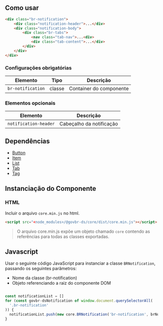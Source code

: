 [version]: # (1.1.4)

## Como usar

```html
<div class="br-notification">
    <div class="notification-header">...</div>
    <div class="notification-body">
        <div class="br-tabs">
            <nav class="tab-nav">...<div>
            <div class="tab-content">...</div>
        </div>
    </div>
</div>
```

### Configurações obrigatórias

| Elemento          | Tipo   | Descrição               |
| ----------------- | ------ | ----------------------- |
| `br-notification` | classe | Container do componente |

### Elementos opcionais

| Elemento              | Descrição                |
| --------------------- | ------------------------ |
| `notification-header` | Cabeçalho da notificação |

## Dependências

-   [Button](/components/button)
-   [Item](/components/item)
-   [List](/components/list)
-   [Tab](/components/tab)
-   [Tag](/components/tag)

## Instanciação do Componente

### HTML

Incluir o arquivo `core.min.js` no html.

```html
<script src="<node_modules>/@govbr-ds/core/dist/core.min.js"></script>
```

> O arquivo core.min.js expõe um objeto chamado `core` contendo as referências para todas as classes exportadas.

## Javascript

Usar o seguinte código JavaScript para instanciar a classe `BRNotification`, passando os seguintes parâmetros:

-   Nome da classe (br-notification)
-   Objeto referenciando a raiz do componente DOM

```javascript

const notificationList = []
for (const govbr-dsNotification of window.document.querySelectorAll(
  '.br-notification'
)) {
  notificationList.push(new core.BRNotification('br-notification', brNotification))
}
```

